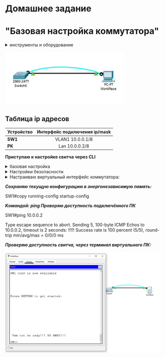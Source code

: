 # Домашнее задание
# "Базовая настройка коммутатора"

<details>
  <summary>инструменты и оборудование</summary>

```
 Cisco packet tracer v8.0
 создаю виртуальную пару: свитч+ ПК. 
"Соединяю" их между собой консольным и лан-кабелем 
"используя" соответствующие разъёмы:
консольный на свитче, com- порт на ПК 
и GigabitEthernet0/0/1 на свитче+ GigabitEthernet на ПК
для соединения по витой паре.
```


</details>

![This is a alt text.](https://github.com/Aiculedsoul/Aiculedsoul/blob/main/pic.JPG?raw=true")

## Таблица ip адресов

| Устройство  |Интерфейс подключения ip/mask |
| ------------- |:-------------:|
| __SW1__      | VLAN1 10.0.0.1/8    |
| __PK__      | Lan 10.0.0.2/8     |

__Приступаю к настройке свитча через CLI__
<details>
  <summary>базовая настройка</summary>
  
__*Переключаю консоль в расширенный режим:*__
 
 Switch>en
 
__*Проверяю текущую конфигурацию устройства:*__

Switch#sh run

__*Удаляю предыдущую конфигурацию устройства:*__

Switch#erase startup-config

Switch#delete vlan.dat

__*Перезагружаю устройство:*__

Switch#reload

__*Устанавливаю правильные дату и время:*__

Switch>en

Switch#clock set 17:50:30 17 april 2022
  
__*перехожу в режим конфигурации терминала:*__

Switch#conf t
   
__*Переименовываю "Router" в "SW1"*__

Switch(config)#hostname SW1

__*отключаю поиск доменных имён командой:*__

SW1(config)#no ip domain-lookup

</details>

<details>
  <summary>Настройки безопасности</summary>
  
__*устанавливаю пароли:*__

__*1: На интерфейс*__ console-0

SW1(config)#line console 0

SW1(config-line)#password cisco

__*2: На привилегированный режим:*__

ctrl+z

configure

SW1(config)#enab secret class

__*3: На линии vty:*__

SW1(config)#line vty 0 4

SW1(config-line)#password cisco

SW1(config-line)#login

SW1(config-line)#transport input all

__*4: Устанавливаю параметры шифрования паролей при работе в CLI:*__

SW1(config)#service password-encryption

__*5: Настраиваю "приветственное сообщение"

SW1(config)#banner motd 8 Vam tut ne rady!!! GO AWAY!!! 8

</details>

<details>
  <summary>Настраиваю виртуальный интерфейс коммутатора:</summary>
  
SW1(config)#interface vlan 1

__*Назначаю ip адрес и маску подсети интерфейса:*__

SW1(config-if)#ip address 10.0.0.1 255.0.0.0

__*Включаю интерфейс vlan1:*__

SW1(config-if)#no shutdown

__*Добавляю описание интерфейсу:*__

ctrl+z
SW1(config)#int g0/1
SW1(config-if)#desc link to PC

</details>

__*Сохраняю текущую конфигурацию в энергонезависимую память:*__

SW1#copy running-config startup-config

__*Kомандой: ping Проверяю доступность подключённого ПК*__

SW1#ping 10.0.0.2

Type escape sequence to abort.
Sending 5, 100-byte ICMP Echos to 10.0.0.2, timeout is 2 seconds:
!!!!!
Success rate is 100 percent (5/5), round-trip min/avg/max = 0/0/0 ms

__*Проверяю доступность свитча, через терминал виртуального ПК:*__

![This is a alt text.](https://github.com/Aiculedsoul/Aiculedsoul/blob/main/Terminal.JPG?raw=true)
